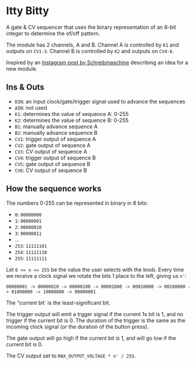 # Itty Bitty

A gate & CV sequencer that uses the binary representation of an 8-bit integer to determine the of/off pattern.

The module has 2 channels, A and B.  Channel A is controlled by `K1` and outputs on `CV1-3`.  Channel B is controlled
by `K2` and outputs on `CV4-6`.

Inspired by an [Instagram post by Schreibmaschine](https://www.instagram.com/p/DDaZklkgzbr) describing an idea for a
new module.

## Ins & Outs

- `DIN`: an input clock/gate/trigger signal used to advance the sequences
- `AIN`: not used
- `K1`: determines the value of sequence A: 0-255
- `K2`: determines the value of sequence B: 0-255
- `B1`: manually advance sequence A
- `B2`: manually advance sequence B
- `CV1`: trigger output of sequence A
- `CV2`: gate output of sequence A
- `CV3`: CV output of sequence A
- `CV4`: trigger output of sequence B
- `CV5`: gate output of sequence B
- `CV6`: CV output of sequence B

## How the sequence works

The numbers 0-255 can be represented in binary in 8 bits:
- `0`: `00000000`
- `1`: `00000001`
- `2`: `00000010`
- `3`: `00000011`
- ...
- `253`: `11111101`
- `254`: `11111110`
- `255`: `11111111`

Let `0 <= n <= 255` be the value the user selects with the knob. Every time we receive a clock signal we rotate
the bits 1 place to the left, giving us `n'`:
```
00000001 -> 00000010 -> 00000100 -> 00001000 -> 00010000 -> 00100000 -> 01000000 -> 10000000 -> 00000001
```

The "current bit` is the least-significant bit.

The trigger output will emit a trgger signal if the current 1s bit is 1, and no trigger if the current bit is 0. The
duration of the trigger is the same as the incoming clock signal (or the duration of the button press).

The gate output will go high if the current bit is 1, and will go low if the current bit is 0.

The CV output set to `MAX_OUTPUT_VOLTAGE * n' / 255`.
